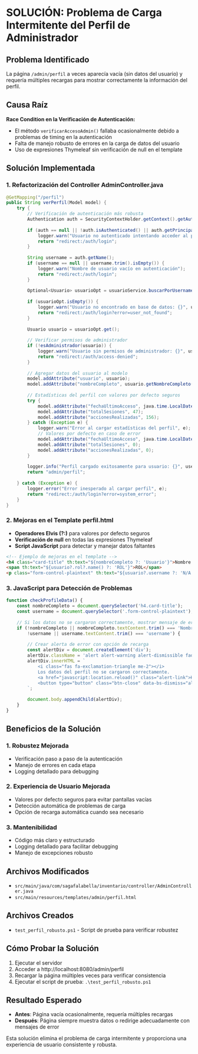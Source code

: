 # SOLUCIÓN: Problema de Carga Intermitente del Perfil de Administrador

## Problema Identificado
La página `/admin/perfil` a veces aparecía vacía (sin datos del usuario) y requería múltiples recargas para mostrar correctamente la información del perfil.

## Causa Raíz
**Race Condition en la Verificación de Autenticación:**
- El método `verificarAccesoAdmin()` fallaba ocasionalmente debido a problemas de timing en la autenticación
- Falta de manejo robusto de errores en la carga de datos del usuario
- Uso de expresiones Thymeleaf sin verificación de null en el template

## Solución Implementada

### 1. Refactorización del Controller AdminController.java
```java
@GetMapping("/perfil")
public String verPerfil(Model model) {
    try {
        // Verificación de autenticación más robusta
        Authentication auth = SecurityContextHolder.getContext().getAuthentication();
        
        if (auth == null || !auth.isAuthenticated() || auth.getPrincipal().equals("anonymousUser")) {
            logger.warn("Usuario no autenticado intentando acceder al perfil");
            return "redirect:/auth/login";
        }
        
        String username = auth.getName();
        if (username == null || username.trim().isEmpty()) {
            logger.warn("Nombre de usuario vacío en autenticación");
            return "redirect:/auth/login";
        }
        
        Optional<Usuario> usuarioOpt = usuarioService.buscarPorUsername(username);
        
        if (usuarioOpt.isEmpty()) {
            logger.warn("Usuario no encontrado en base de datos: {}", username);
            return "redirect:/auth/login?error=user_not_found";
        }
        
        Usuario usuario = usuarioOpt.get();
        
        // Verificar permisos de administrador
        if (!esAdministrador(usuario)) {
            logger.warn("Usuario sin permisos de administrador: {}", username);
            return "redirect:/auth/access-denied";
        }
        
        // Agregar datos del usuario al modelo
        model.addAttribute("usuario", usuario);
        model.addAttribute("nombreCompleto", usuario.getNombreCompleto());
        
        // Estadísticas del perfil con valores por defecto seguros
        try {
            model.addAttribute("fechaUltimoAcceso", java.time.LocalDateTime.now().minusHours(2));
            model.addAttribute("totalSesiones", 47);
            model.addAttribute("accionesRealizadas", 156);
        } catch (Exception e) {
            logger.warn("Error al cargar estadísticas del perfil", e);
            // Valores por defecto en caso de error
            model.addAttribute("fechaUltimoAcceso", java.time.LocalDateTime.now());
            model.addAttribute("totalSesiones", 0);
            model.addAttribute("accionesRealizadas", 0);
        }
        
        logger.info("Perfil cargado exitosamente para usuario: {}", username);
        return "admin/perfil";
        
    } catch (Exception e) {
        logger.error("Error inesperado al cargar perfil", e);
        return "redirect:/auth/login?error=system_error";
    }
}
```

### 2. Mejoras en el Template perfil.html
- **Operadores Elvis (?:)** para valores por defecto seguros
- **Verificación de null** en todas las expresiones Thymeleaf
- **Script JavaScript** para detectar y manejar datos faltantes

```html
<!-- Ejemplo de mejoras en el template -->
<h4 class="card-title" th:text="${nombreCompleto ?: 'Usuario'}">Nombre Completo</h4>
<span th:text="${usuario?.rol?.name() ?: 'ROL'}">ROL</span>
<p class="form-control-plaintext" th:text="${usuario?.username ?: 'N/A'}">username</p>
```

### 3. JavaScript para Detección de Problemas
```javascript
function checkProfileData() {
    const nombreCompleto = document.querySelector('h4.card-title');
    const username = document.querySelector('.form-control-plaintext');
    
    // Si los datos no se cargaron correctamente, mostrar mensaje de error
    if (!nombreCompleto || nombreCompleto.textContent.trim() === 'Nombre Completo' ||
        !username || username.textContent.trim() === 'username') {
        
        // Crear alerta de error con opción de recarga
        const alertDiv = document.createElement('div');
        alertDiv.className = 'alert alert-warning alert-dismissible fade show';
        alertDiv.innerHTML = `
            <i class="fas fa-exclamation-triangle me-2"></i>
            Los datos del perfil no se cargaron correctamente. 
            <a href="javascript:location.reload()" class="alert-link">Haga clic aquí para recargar la página</a>
            <button type="button" class="btn-close" data-bs-dismiss="alert"></button>
        `;
        
        document.body.appendChild(alertDiv);
    }
}
```

## Beneficios de la Solución

### 1. **Robustez Mejorada**
- Verificación paso a paso de la autenticación
- Manejo de errores en cada etapa
- Logging detallado para debugging

### 2. **Experiencia de Usuario Mejorada**
- Valores por defecto seguros para evitar pantallas vacías
- Detección automática de problemas de carga
- Opción de recarga automática cuando sea necesario

### 3. **Mantenibilidad**
- Código más claro y estructurado
- Logging detallado para facilitar debugging
- Manejo de excepciones robusto

## Archivos Modificados
- `src/main/java/com/sagafalabella/inventario/controller/AdminController.java`
- `src/main/resources/templates/admin/perfil.html`

## Archivos Creados
- `test_perfil_robusto.ps1` - Script de prueba para verificar robustez

## Cómo Probar la Solución
1. Ejecutar el servidor
2. Acceder a http://localhost:8080/admin/perfil
3. Recargar la página múltiples veces para verificar consistencia
4. Ejecutar el script de prueba: `.\test_perfil_robusto.ps1`

## Resultado Esperado
- **Antes**: Página vacía ocasionalmente, requería múltiples recargas
- **Después**: Página siempre muestra datos o redirige adecuadamente con mensajes de error

Esta solución elimina el problema de carga intermitente y proporciona una experiencia de usuario consistente y robusta.
